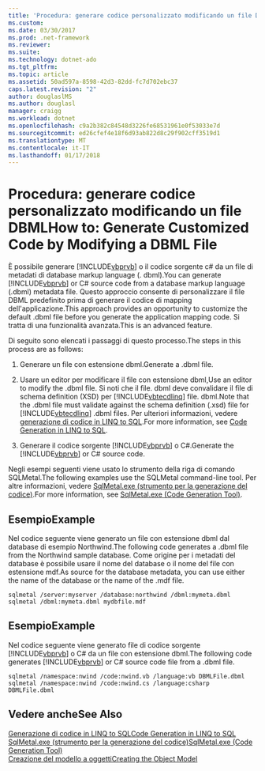 ```yaml
---
title: 'Procedura: generare codice personalizzato modificando un file DBML'
ms.custom: 
ms.date: 03/30/2017
ms.prod: .net-framework
ms.reviewer: 
ms.suite: 
ms.technology: dotnet-ado
ms.tgt_pltfrm: 
ms.topic: article
ms.assetid: 50ad597a-8598-42d3-82dd-fc7d702ebc37
caps.latest.revision: "2"
author: douglaslMS
ms.author: douglasl
manager: craigg
ms.workload: dotnet
ms.openlocfilehash: c9a2b382c84548d3226fe68531961e0f53033e7d
ms.sourcegitcommit: ed26cfef4e18f6d93ab822d8c29f902cff3519d1
ms.translationtype: MT
ms.contentlocale: it-IT
ms.lasthandoff: 01/17/2018
---
```

# <a name="how-to-generate-customized-code-by-modifying-a-dbml-file"></a><span data-ttu-id="20ad0-102">Procedura: generare codice personalizzato modificando un file DBML</span><span class="sxs-lookup"><span data-stu-id="20ad0-102">How to: Generate Customized Code by Modifying a DBML File</span></span>
<span data-ttu-id="20ad0-103">È possibile generare [!INCLUDE[vbprvb](../../../../../../includes/vbprvb-md.md)] o il codice sorgente c# da un file di metadati di database markup language (. dbml).</span><span class="sxs-lookup"><span data-stu-id="20ad0-103">You can generate [!INCLUDE[vbprvb](../../../../../../includes/vbprvb-md.md)] or C# source code from a database markup language (.dbml) metadata file.</span></span> <span data-ttu-id="20ad0-104">Questo approccio consente di personalizzare il file DBML predefinito prima di generare il codice di mapping dell'applicazione.</span><span class="sxs-lookup"><span data-stu-id="20ad0-104">This approach provides an opportunity to customize the default .dbml file before you generate the application mapping code.</span></span> <span data-ttu-id="20ad0-105">Si tratta di una funzionalità avanzata.</span><span class="sxs-lookup"><span data-stu-id="20ad0-105">This is an advanced feature.</span></span>  
  
 <span data-ttu-id="20ad0-106">Di seguito sono elencati i passaggi di questo processo.</span><span class="sxs-lookup"><span data-stu-id="20ad0-106">The steps in this process are as follows:</span></span>  
  
1.  <span data-ttu-id="20ad0-107">Generare un file con estensione dbml.</span><span class="sxs-lookup"><span data-stu-id="20ad0-107">Generate a .dbml file.</span></span>  
  
2.  <span data-ttu-id="20ad0-108">Usare un editor per modificare il file con estensione dbml,</span><span class="sxs-lookup"><span data-stu-id="20ad0-108">Use an editor to modify the .dbml file.</span></span> <span data-ttu-id="20ad0-109">Si noti che il file. dbml deve convalidare il file di schema definition (XSD) per [!INCLUDE[vbtecdlinq](../../../../../../includes/vbtecdlinq-md.md)] file. dbml.</span><span class="sxs-lookup"><span data-stu-id="20ad0-109">Note that the .dbml file must validate against the schema definition (.xsd) file for [!INCLUDE[vbtecdlinq](../../../../../../includes/vbtecdlinq-md.md)] .dbml files.</span></span> <span data-ttu-id="20ad0-110">Per ulteriori informazioni, vedere [generazione di codice in LINQ to SQL](../../../../../../docs/framework/data/adonet/sql/linq/code-generation-in-linq-to-sql.md).</span><span class="sxs-lookup"><span data-stu-id="20ad0-110">For more information, see [Code Generation in LINQ to SQL](../../../../../../docs/framework/data/adonet/sql/linq/code-generation-in-linq-to-sql.md).</span></span>  
  
3.  <span data-ttu-id="20ad0-111">Generare il codice sorgente [!INCLUDE[vbprvb](../../../../../../includes/vbprvb-md.md)] o C#.</span><span class="sxs-lookup"><span data-stu-id="20ad0-111">Generate the [!INCLUDE[vbprvb](../../../../../../includes/vbprvb-md.md)] or C# source code.</span></span>  
  
 <span data-ttu-id="20ad0-112">Negli esempi seguenti viene usato lo strumento della riga di comando SQLMetal.</span><span class="sxs-lookup"><span data-stu-id="20ad0-112">The following examples use the SQLMetal command-line tool.</span></span> <span data-ttu-id="20ad0-113">Per altre informazioni, vedere [SqlMetal.exe (strumento per la generazione del codice)](../../../../../../docs/framework/tools/sqlmetal-exe-code-generation-tool.md).</span><span class="sxs-lookup"><span data-stu-id="20ad0-113">For more information, see [SqlMetal.exe (Code Generation Tool)](../../../../../../docs/framework/tools/sqlmetal-exe-code-generation-tool.md).</span></span>  
  
## <a name="example"></a><span data-ttu-id="20ad0-114">Esempio</span><span class="sxs-lookup"><span data-stu-id="20ad0-114">Example</span></span>  
 <span data-ttu-id="20ad0-115">Nel codice seguente viene generato un file con estensione dbml dal database di esempio Northwind.</span><span class="sxs-lookup"><span data-stu-id="20ad0-115">The following code generates a .dbml file from the Northwind sample database.</span></span> <span data-ttu-id="20ad0-116">Come origine per i metadati del database è possibile usare il nome del database o il nome del file con estensione mdf.</span><span class="sxs-lookup"><span data-stu-id="20ad0-116">As source for the database metadata, you can use either the name of the database or the name of the .mdf file.</span></span>  
  
```  
sqlmetal /server:myserver /database:northwind /dbml:mymeta.dbml  
sqlmetal /dbml:mymeta.dbml mydbfile.mdf  
```  
  
## <a name="example"></a><span data-ttu-id="20ad0-117">Esempio</span><span class="sxs-lookup"><span data-stu-id="20ad0-117">Example</span></span>  
 <span data-ttu-id="20ad0-118">Nel codice seguente viene generato file di codice sorgente [!INCLUDE[vbprvb](../../../../../../includes/vbprvb-md.md)] o C# da un file con estensione dbml.</span><span class="sxs-lookup"><span data-stu-id="20ad0-118">The following code generates [!INCLUDE[vbprvb](../../../../../../includes/vbprvb-md.md)] or C# source code file from a .dbml file.</span></span>  
  
```  
sqlmetal /namespace:nwind /code:nwind.vb /language:vb DBMLFile.dbml  
sqlmetal /namespace:nwind /code:nwind.cs /language:csharp DBMLFile.dbml  
```  
  
## <a name="see-also"></a><span data-ttu-id="20ad0-119">Vedere anche</span><span class="sxs-lookup"><span data-stu-id="20ad0-119">See Also</span></span>  
 [<span data-ttu-id="20ad0-120">Generazione di codice in LINQ to SQL</span><span class="sxs-lookup"><span data-stu-id="20ad0-120">Code Generation in LINQ to SQL</span></span>](../../../../../../docs/framework/data/adonet/sql/linq/code-generation-in-linq-to-sql.md)  
 [<span data-ttu-id="20ad0-121">SqlMetal.exe (strumento per la generazione del codice)</span><span class="sxs-lookup"><span data-stu-id="20ad0-121">SqlMetal.exe (Code Generation Tool)</span></span>](../../../../../../docs/framework/tools/sqlmetal-exe-code-generation-tool.md)  
 [<span data-ttu-id="20ad0-122">Creazione del modello a oggetti</span><span class="sxs-lookup"><span data-stu-id="20ad0-122">Creating the Object Model</span></span>](../../../../../../docs/framework/data/adonet/sql/linq/creating-the-object-model.md)
